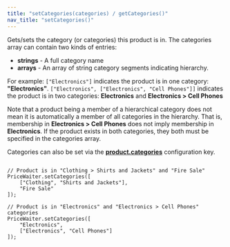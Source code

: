 ```yaml
---
title: "setCategories(categories) / getCategories()"
nav_title: "setCategories()"
---
```


Gets/sets the category (or categories) this product is in. The categories array can contain two kinds of entries:

- **strings** - A full category name
- **arrays** - An array of string category segments indicating hierarchy.

For example: `["Electronics"]` indicates the product is in one category: **"Electronics"**.
`["Electronics", ["Electronics", "Cell Phones"]]` indicates the product is in two categories: **Electronics** and **Electronics > Cell Phones**

Note that a product being a member of a hierarchical category does not mean it is automatically a member of all categories in the hierarchy. That is, membership in **Electronics > Cell Phones** does not imply membership in **Electronics**. If the product exists in both categories, they both must be specified in the categories array.

Categories can also be set via the [__product.categories__](/widget/documentation.html#_widget/product.md) configuration key.

<pre><code class="javascript">
// Product is in "Clothing > Shirts and Jackets" and "Fire Sale"
PriceWaiter.setCategories([
    ["Clothing", "Shirts and Jackets"],
    "Fire Sale"
]);

// Product is in "Electronics" and "Electronics > Cell Phones" categories
PriceWaiter.setCategories([
    "Electronics",
    ["Electronics", "Cell Phones"]
]);
</code></pre>
